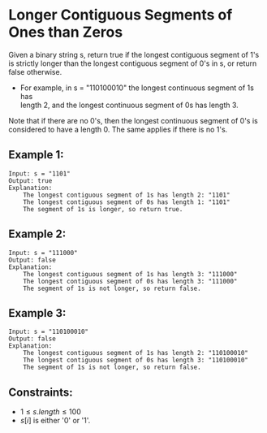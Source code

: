 # Longer Contiguous Segments of Ones than Zeros 

Given a binary string s, return true if the longest contiguous segment of 1's  
is strictly longer than the longest contiguous segment of 0's in s, or return  
false otherwise.

* For example, in s = "110100010" the longest continuous segment of 1s has  
length 2, and the longest continuous segment of 0s has length 3.

Note that if there are no 0's, then the longest continuous segment of 0's is  
considered to have a length 0. The same applies if there is no 1's.

 

## Example 1:

    Input: s = "1101"
    Output: true
    Explanation:
        The longest contiguous segment of 1s has length 2: "1101"
        The longest contiguous segment of 0s has length 1: "1101"
        The segment of 1s is longer, so return true.

## Example 2:

    Input: s = "111000"
    Output: false
    Explanation:
        The longest contiguous segment of 1s has length 3: "111000"
        The longest contiguous segment of 0s has length 3: "111000"
        The segment of 1s is not longer, so return false.

## Example 3:

    Input: s = "110100010"
    Output: false
    Explanation:
        The longest contiguous segment of 1s has length 2: "110100010"
        The longest contiguous segment of 0s has length 3: "110100010"
        The segment of 1s is not longer, so return false.

 

## Constraints:

* $1 \le s.length \le 100$
* $s[i]$ is either '0' or '1'.

